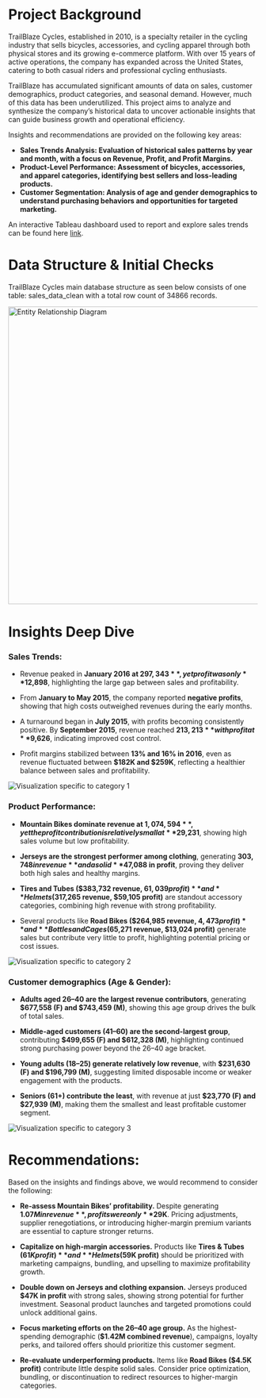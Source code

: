 # Project Background
TrailBlaze Cycles, established in 2010, is a specialty retailer in the cycling industry that sells bicycles, accessories, and cycling apparel through both physical stores and its growing e-commerce platform. 
With over 15 years of active operations, the company has expanded across the United States, catering to both casual riders and professional cycling enthusiasts.

TrailBlaze has accumulated significant amounts of data on sales, customer demographics, product categories, and seasonal demand. 
However, much of this data has been underutilized. This project aims to analyze and synthesize the company’s historical data to 
uncover actionable insights that can guide business growth and operational efficiency.

Insights and recommendations are provided on the following key areas:

- **Sales Trends Analysis: Evaluation of historical sales patterns by year and month, with a focus on Revenue, Profit, and Profit Margins.** 
- **Product-Level Performance: Assessment of bicycles, accessories, and apparel categories, identifying best sellers and loss-leading products.** 
- **Customer Segmentation: Analysis of age and gender demographics to understand purchasing behaviors and opportunities for targeted marketing.**

An interactive Tableau dashboard used to report and explore sales trends can be found here [link](https://public.tableau.com/views/TrailBlazeCycles/AgeGender?:language=en-US&:sid=&:redirect=auth&:display_count=n&:origin=viz_share_link).



# Data Structure & Initial Checks

TrailBlaze Cycles main database structure as seen below consists of one table: sales_data_clean with a total row count of 34866 records.

<img src="Data_structure.png" alt="Entity Relationship Diagram" width="600" height="600">


# Insights Deep Dive
### Sales Trends:

- Revenue peaked in **January 2016 at $297,343**, yet profit was only **$12,898**, highlighting the large gap between sales and profitability.
  
- From **January to May 2015**, the company reported **negative profits**, showing that high costs outweighed revenues during the early months.
  
- A turnaround began in **July 2015**, with profits becoming consistently positive. By **September 2015**, revenue reached **$213,213** with profit at **$9,626**, indicating improved cost control.
  
- Profit margins stabilized between **13% and 16% in 2016**, even as revenue fluctuated between **$182K and $259K**, reflecting a healthier balance between sales and profitability.  


![Visualization specific to category 1](Sales.png)


### Product Performance:

- **Mountain Bikes dominate revenue at $1,074,594**, yet the profit contribution is relatively small at **$29,231**, showing high sales volume but low profitability.
  
- **Jerseys are the strongest performer among clothing**, generating **$303,748 in revenue** and a solid **$47,088 in profit**, proving they deliver both high sales and healthy margins.
  
- **Tires and Tubes ($383,732 revenue, $61,039 profit)** and **Helmets ($317,265 revenue, $59,105 profit)** are standout accessory categories, combining high revenue with strong profitability.
  
- Several products like **Road Bikes ($264,985 revenue, $4,473 profit)** and **Bottles and Cages ($65,271 revenue, $13,024 profit)** generate sales but contribute very little to profit, highlighting potential pricing or cost issues.  


![Visualization specific to category 2](Product.png)


### Customer demographics (Age & Gender):

- **Adults aged 26–40 are the largest revenue contributors**, generating **$677,558 (F) and $743,459 (M)**, showing this age group drives the bulk of total sales.
   
- **Middle-aged customers (41–60) are the second-largest group**, contributing **$499,655 (F) and $612,328 (M)**, highlighting continued strong purchasing power beyond the 26–40 age bracket.
  
- **Young adults (18–25) generate relatively low revenue**, with **$231,630 (F) and $196,799 (M)**, suggesting limited disposable income or weaker engagement with the products.
  
- **Seniors (61+) contribute the least**, with revenue at just **$23,770 (F) and $27,939 (M)**, making them the smallest and least profitable customer segment.  


![Visualization specific to category 3](Age_Gender.png)




# Recommendations:

Based on the insights and findings above, we would recommend to consider the following: 

- **Re-assess Mountain Bikes’ profitability.** Despite generating **$1.07M in revenue**, profits were only **$29K**. Pricing adjustments, supplier renegotiations, or introducing higher-margin premium variants are essential to capture stronger returns.  

- **Capitalize on high-margin accessories.** Products like **Tires & Tubes ($61K profit)** and **Helmets ($59K profit)** should be prioritized with marketing campaigns, bundling, and upselling to maximize profitability growth.  

- **Double down on Jerseys and clothing expansion.** Jerseys produced **$47K in profit** with strong sales, showing strong potential for further investment. Seasonal product launches and targeted promotions could unlock additional gains.  

- **Focus marketing efforts on the 26–40 age group.** As the highest-spending demographic (**$1.42M combined revenue**), campaigns, loyalty perks, and tailored offers should prioritize this customer segment.  

- **Re-evaluate underperforming products.** Items like **Road Bikes ($4.5K profit)** contribute little despite solid sales. Consider price optimization, bundling, or discontinuation to redirect resources to higher-margin categories.  

